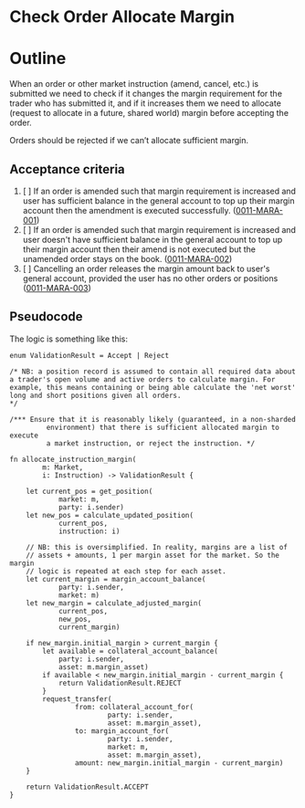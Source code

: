 # Check Order Allocate Margin

# Outline

When an order or other market instruction (amend, cancel, etc.) is submitted we need to check if it changes the margin requirement for the trader who has submitted it, and if it increases them we need to allocate (request to allocate in a future, shared world) margin before accepting the order.

Orders should be rejected if we can’t allocate sufficient margin.

## Acceptance criteria

1. [ ] If an order is amended such that margin requirement is increased and user has sufficient balance in the general account to top up their margin account then the amendment is executed successfully. (<a name="0011-MARA-001" href="#0011-MARA-001">0011-MARA-001</a>)
1. [ ] If an order is amended such that margin requirement is increased and user doesn't have sufficient balance in the general account to top up their margin account then their amend is not executed but the unamended order stays on the book. (<a name="0011-MARA-002" href="#0011-MARA-002">0011-MARA-002</a>)
1. [ ] Cancelling an order releases the margin amount back to user's general account, provided the user has no other orders or positions (<a name="0011-MARA-003" href="#0011-MARA-003">0011-MARA-003</a>) 

## Pseudocode

The logic is something like this:

```
enum ValidationResult = Accept | Reject

/* NB: a position record is assumed to contain all required data about a trader's open volume and active orders to calculate margin. For example, this means containing or being able calculate the 'net worst' long and short positions given all orders.
*/

/*** Ensure that it is reasonably likely (guaranteed, in a non-sharded 
		 environment) that there is sufficient allocated margin to execute 
		 a market instruction, or reject the instruction. */

fn allocate_instruction_margin(
		m: Market, 
		i: Instruction) -> ValidationResult {

	let current_pos = get_position(
			market: m, 
			party: i.sender)
	let new_pos = calculate_updated_position(
			current_pos, 
			instruction: i)
	
	// NB: this is oversimplified. In reality, margins are a list of 
	// assets + amounts, 1 per margin asset for the market. So the margin
	// logic is repeated at each step for each asset.
	let current_margin = margin_account_balance(
			party: i.sender, 
			market: m)
	let new_margin = calculate_adjusted_margin(
			current_pos,
			new_pos,
			current_margin)

	if new_margin.initial_margin > current_margin {
		let available = collateral_account_balance(
			party: i.sender, 
			asset: m.margin_asset)
		if available < new_margin.initial_margin - current_margin { 
			return ValidationResult.REJECT
		}		
		request_transfer(
				from: collateral_account_for(
						party: i.sender, 
						asset: m.margin_asset),
				to: margin_account_for(
						party: i.sender,
						market: m, 
						asset: m.margin_asset),
				amount: new_margin.initial_margin - current_margin)
	}
	
	return ValidationResult.ACCEPT
}
```
